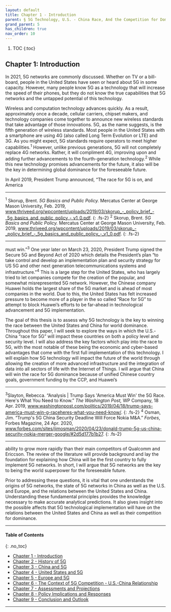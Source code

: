 ```yaml
---
layout: default
title: Chapter 1 - Introduction
parent: § 5G Technology, U.S. - China Race, And the Competition for Dominance 
grand_parent: 5 
has_children: true
nav_order: 10
---
```

<style>
.dont-break-out {
  /* These are technically the same, but use both */
  overflow-wrap: break-word;
  word-wrap: break-word;

     -ms-word-break: break-all;
  /* This is the dangerous one in WebKit, as it breaks things wherever */
  word-break: break-all;
  /* Instead use this non-standard one: */
  word-break: break-word;
}

.youtube-container {
    position: relative;
    width: 100%;
    height: 0;
    padding-bottom: 56.25%;
}
.youtube-video {
    position: absolute;
    top: 0;
    left: 0;
    width: 100%;
    height: 100%;
}

</style>

<div class="dont-break-out" markdown="1">

1. TOC
{:toc}

## Chapter 1: Introduction
In 2021, 5G networks are commonly discussed. Whether on TV or a bill-board, people in the United States have seen or heard about 5G in some capacity. However, many people know 5G as a technology that will increase the speed of their phones, but they do not know the true capabilities that 5G networks and the untapped potential of this technology.

Wireless and computation technology advances quickly. As a result, approximately once a decade, cellular carriers, chipset makers, and technology companies come together to announce new wireless standards that take advantage of those innovations. 5G, as the name suggests, is the fifth generation of wireless standards. Most people in the United States with a smartphone are using 4G (also called Long Term Evolution or LTE) and 3G. As you might expect, 5G standards require operators to meet higher capabilities.<sup>1</sup> However, unlike previous generations, 5G will not completely replace 4G networks. Rather, it will compliment 4G, improving upon and adding further advancements to the fourth-generation technology.<sup>2</sup> While this new technology promises advancements for the future, it also will be the key in determining global dominance for the foreseeable future.

In April 2019, President Trump announced, “The race for 5G is on, and America

***
<sup>1</sup> Skorup, Brent. *5G Basics and Public Policy.* Mercatus Center at George Mason University, Feb. 2019, www.thriveed.org/wpcontent/uploads/2019/03/skorup_-_policy_brief_-_5g_basics_and_public_policy_-_v1_0.pdf. 
{: .fs-2}
<sup>2</sup> Skorup, Brent. *5G Basics and Public Policy.* Mercatus Center at George Mason University, Feb. 2019, www.thriveed.org/wpcontent/uploads/2019/03/skorup_-_policy_brief_-_5g_basics_and_public_policy_-_v1_0.pdf.
{: .fs-2}
***

must win.”<sup>3</sup> One year later on March 23, 2020, President Trump signed the Secure 5G and Beyond Act of 2020 which details the President’s plan “to take control and develop an implementation plan and security strategy for US 5G and other next generation telecommunications systems and infrastructure.”<sup>4</sup> This is a large step for the United States, who has largely tried to let companies compete for the creation of the popular, and somewhat misrepresented 5G network. However, the Chinese company Huawei holds the largest share of the 5G market and is ahead of most companies in the world. Due to this, the United States has felt increased pressure to become more of a player in the so called “Race for 5G” to attempt to block Huawei’s efforts to be far-ahead in technological advancement and 5G implementation.

The goal of this thesis is to assess why 5G technology is the key to winning the race between the United States and China for world dominance. Throughout this paper, I will seek to explore the ways in which the U.S.- China “race for 5G” will impact these countries on both a policy level and security level. I will also address the key factors which play into the race to 5G, with the most notable of these being the economic and cyber-based advantages that come with the first full implementation of this technology. I will explain how 5G technology will impact the future of the world through allowing the creation of more advanced infrastructure and the integration of data into all sectors of life with the Internet of Things. I will argue that China will win the race for 5G dominance because of unified Chinese country goals, government funding by the CCP, and Huawei’s

***
<sup>3</sup>Slayton, Rebecca. “Analysis | Trump Says 'America Must Win' the 5G Race. Here's What You Need to Know.” *The Washington Post,* WP Company, 18 Apr. 2019, www.washingtonpost.com/politics/2019/04/18/trump-says-america-must-win-g-raceheres-what-you-need-know/. 
{: .fs-2}
<sup>4</sup> Osman, Jim. “Trump's 5G China Security Deadline Will Force Nokia M&A.” *Forbes*, Forbes Magazine, 24 Apr. 2020, www.forbes.com/sites/jimosman/2020/04/23/donald-trump-5g-us-china-security-nokia-merger-google/#2d5d177b1b27.
{: .fs-2}
***

ability to grow more rapidly than their main competitors of Qualcomm and Ericcson. The review of the literature will provide background and lay the foundation for explaining how China will be the first country to fully implement 5G networks. In short, I will argue that 5G networks are the key to being the world superpower for the foreseeable future.

Prior to addressing these questions, it is vital that one understands the origins of 5G networks, the state of 5G networks in China as well as the U.S. and Europe, and the relations between the United States and China. Understanding these fundamental principles provides the knowledge necessary to make accurate analytical predictions. It also gives insight into the possible affects that 5G technological implementation will have on the relations between the United States and China as well as their competition for dominance.

***

#### Table of Contents
{: .no_toc}

<ul><li> <a href="/docs/5/5g-technology-us-china-race-and-the-competition-for-dominan-1/">Chapter 1 - Introduction</a></li><li> <a href="/docs/5/5g-technology-us-china-race-and-the-competition-for-dominan-2/">Chapter 2 - History of 5G</a></li><li> <a href="/docs/5/5g-technology-us-china-race-and-the-competition-for-dominan-3/">Chapter 3 - China and 5G</a></li><li> <a href="/docs/5/5g-technology-us-china-race-and-the-competition-for-dominan-4/">Chapter 4 - United States and 5G</a></li><li> <a href="/docs/5/5g-technology-us-china-race-and-the-competition-for-dominan-5/">Chapter 5 - Europe and 5G</a></li><li> <a href="/docs/5/5g-technology-us-china-race-and-the-competition-for-dominan-6/">Chapter 6 - The Context of 5G Competition - U.S.-China Relationship</a></li><li> <a href="/docs/5/5g-technology-us-china-race-and-the-competition-for-dominan-7/">Chapter 7 - Assessments and Projections</a></li><li> <a href="/docs/5/5g-technology-us-china-race-and-the-competition-for-dominan-8/">Chapter 8 - Policy Implications and Responses</a></li><li> <a href="/docs/5/5g-technology-us-china-race-and-the-competition-for-dominan-9/">Chapter 9 - Conclusion and Outlook</a></li></ul>

***

</div>
